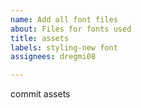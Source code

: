 ```yaml
---
name: Add all font files
about: Files for fonts used
title: assets
labels: styling-new font
assignees: dregmi08

---
```


commit assets
